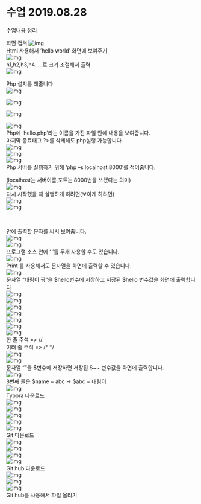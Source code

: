 # 수업 2019.08.28
수업내용 정리

화면 캡쳐
![img](./images/그림1.png)<br>
Html 사용해서 ’hello world’ 화면에 보여주기<br>
![img](./images/그림2.png)<br>
h1,h2,h3,h4.....로 크기 조절해서 출력<br>
![img](./images/그림3.png)<br>

Php 설치를 해줍니다<br>
![img](./images/그림4.png)<br>

![img](./images/그림5.png)<br>

![img](./images/그림6.png)<br>

![img](./images/그림7.png)<br>
Php에 ‘hello.php’라는 이름을 가진 파일 안에 내용을 보여줍니다.<br>
마지막 종료태그 ?>를 삭제해도 php실행 가능합니다.<br>
![img](./images/그림8.png)<br>
![img](./images/그림9.png)<br>
![img](./images/그림10.png)<br>
Php 서버를 실행하기 위해 ‘php –s localhost:8000’를 적어줍니다.<br>

(localhost는 서버이름,포트는 8000번을 쓰겠다는 의미)<br>
![img](./images/그림11.png)<br>
다시 시작했을 때 실행하게 하려면(보이게 하려면) <br>
![img](./images/그림12.png)<br>
![img](./images/그림13.png)<br>
<?php 
       ?><br>
안에 출력할 문자를 써서 보여줍니다.<br>
![img](./images/그림14.png)<br>
![img](./images/그림15.png)<br>
프로그램 소스 안에 ‘ <?php ’와 ‘ ?> ’를 두개 사용할 수도 있습니다.<br>
![img](./images/그림16.png)<br>
Print 를  사용해서도 문자열을 화면에 출력할 수 있습니다.<br>
![img](./images/그림17.png)<br>
문자열 “대림이 짱”을 $hello변수에 저장하고 저장된 $hello 변수값을 화면에 출력합니다<br>
![img](./images/그림18.png)<br>
![img](./images/그림19.png)<br>
![img](./images/그림20.png)<br>
![img](./images/그림21.png)<br>
![img](./images/그림22.png)<br>
![img](./images/그림23.png)<br>
![img](./images/그림24.png)<br>
한 줄 주석 => //<br>
여러 줄 주석 => /* */<br>
![img](./images/그림25.png)<br>
![img](./images/그림26.png)<br>
문자열 “~~”을 $~~변수에 저장하면 저장된 $~~ 변수값을 화면에 출력합니다.<br>
![img](./images/그림27.png)<br>
8번째 줄은 $name = abc  -> $abc = 대림이<br>
![img](./images/그림28.png)<br>
Typora 다운로드<br>
![img](./images/그림29.png)<br>
![img](./images/그림30.png)<br>
![img](./images/그림31.png)<br>
![img](./images/그림32.png)<br>
![img](./images/그림33.png)<br>
Git 다운로드<br>
![img](./images/그림34.png)<br>
![img](./images/그림35.png)<br>
![img](./images/그림37.png)<br>
![img](./images/그림38.png)<br>
Git hub 다운로드<br>
![img](./images/그림39.png)<br>
![img](./images/그림40.png)<br>
![img](./images/그림41.png)<br>
Git hub를 사용해서 파일 올리기<br>












